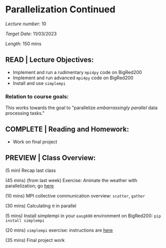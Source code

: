 # Parallelization Continued

*Lecture number:* 10

*Target Date:* 11/03/2023

*Length:* 150 mins

## READ | Lecture Objectives:

* Implement and run a rudimentary `mpi4py` code on BigRed200
* Implement and run advanced `mpi4py` code on BigRed200
* Install and use `simplempi`

### Relation to course goals:

This works towards the goal to "parallelize *embarrassingly parallel* data processing tasks."

## COMPLETE | Reading and Homework:

* Work on final project

## PREVIEW | Class Overview:

(5 min) Recap last class

(45 mins) (from last week) Exercise: Animate the weather with parallelization; go [here](https://github.com/taobrienlbl/advanced_earth_science_data_analysis/blob/spring_2023_iub/lessons/09_parallelization_intro/09_workalong_02_instructions.md)

(10 mins) MPI collective communication overview: `scatter`, `gather`

(30 mins) Calculating $\pi$ in parallel

(5 mins) Install simplempi in your `easg690` environment on BigRed200: `pip install simplempi`

(20 mins) `simplempi` exercise: instructions are [here](https://github.com/taobrienlbl/advanced_earth_science_data_analysis/blob/spring_2023_iub/lessons/10_paralellelization_continued/10_workalong_02_simplempi_instructions.md)

(35 mins) Final project work


